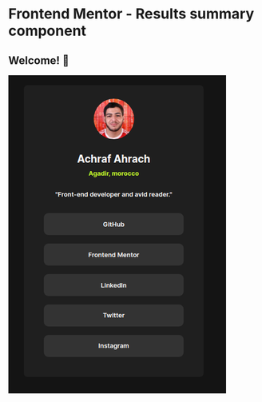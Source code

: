 # Frontend Mentor - Results summary component

## Welcome! 👋

![Social Links Profile](./images/Profile.png)
